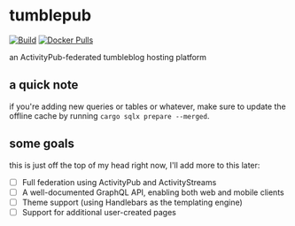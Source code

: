 # tumblepub

[![Build](https://github.com/sand-head/tumblepub/actions/workflows/build.yml/badge.svg)](https://github.com/sand-head/tumblepub/actions/workflows/build.yml)
[![Docker Pulls](https://img.shields.io/docker/pulls/sandhead/tumblepub)](https://hub.docker.com/r/sandhead/tumblepub)

an ActivityPub-federated tumbleblog hosting platform

## a quick note

if you're adding new queries or tables or whatever, make sure to update the offline cache by running `cargo sqlx prepare --merged`.

## some goals

this is just off the top of my head right now, I'll add more to this later:

- [ ] Full federation using ActivityPub and ActivityStreams
- [ ] A well-documented GraphQL API, enabling both web and mobile clients
- [ ] Theme support (using Handlebars as the templating engine)
- [ ] Support for additional user-created pages
